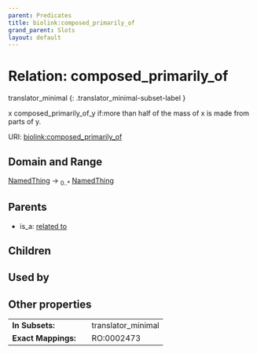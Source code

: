 ```yaml
---
parent: Predicates
title: biolink:composed_primarily_of
grand_parent: Slots
layout: default
---
```


# Relation: composed_primarily_of

translator_minimal
{: .translator_minimal-subset-label }


x composed_primarily_of_y if:more than half of the mass of x is made from parts of y.

URI: [biolink:composed_primarily_of](https://w3id.org/biolink/vocab/composed_primarily_of)

## Domain and Range

[NamedThing](NamedThing.md) ->  <sub>0..\*</sub> [NamedThing](NamedThing.md)

## Parents

 *  is_a: [related to](related_to.md)

## Children


## Used by


## Other properties

|  |  |  |
| --- | --- | --- |
| **In Subsets:** | | translator_minimal |
| **Exact Mappings:** | | RO:0002473 |

